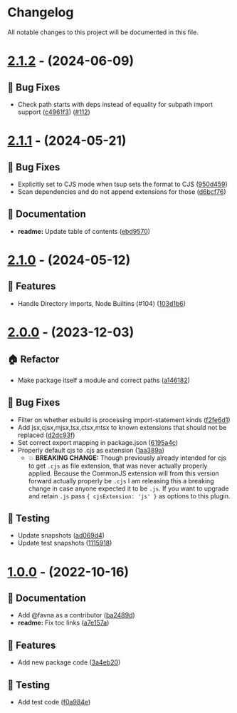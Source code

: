 # Changelog

All notable changes to this project will be documented in this file.

# [2.1.2](https://github.com/favware/esbuild-plugin-file-path-extensions/compare/v2.1.1...v2.1.2) - (2024-06-09)

## 🐛 Bug Fixes

- Check path starts with deps instead of equality for subpath import support ([c4961f3](https://github.com/favware/esbuild-plugin-file-path-extensions/commit/c4961f3987db01a14abe014c2bdec9397472b68c)) ([#112](https://github.com/favware/esbuild-plugin-file-path-extensions/pull/112))

# [2.1.1](https://github.com/favware/esbuild-plugin-file-path-extensions/compare/v2.1.0...v2.1.1) - (2024-05-21)

## 🐛 Bug Fixes

- Explicitly set to CJS mode when tsup sets the format to CJS ([950d459](https://github.com/favware/esbuild-plugin-file-path-extensions/commit/950d459e01a1c7b2c4f1359d953454f155d574db))
- Scan dependencies and do not append extensions for those ([d6bcf76](https://github.com/favware/esbuild-plugin-file-path-extensions/commit/d6bcf76bc8e49a56e94d4c7d60d4b484819d6c01))

## 📝 Documentation

- **readme:** Update table of contents ([ebd9570](https://github.com/favware/esbuild-plugin-file-path-extensions/commit/ebd95705f3ed84286a59db38edfacca57521f6ab))

# [2.1.0](https://github.com/favware/esbuild-plugin-file-path-extensions/compare/v2.0.0...v2.1.0) - (2024-05-12)

## 🚀 Features

- Handle Directory Imports, Node Builtins (#104) ([103d1b6](https://github.com/favware/esbuild-plugin-file-path-extensions/commit/103d1b61328159c84f99433f201910360f6f9c95))

# [2.0.0](https://github.com/favware/esbuild-plugin-file-path-extensions/compare/v2.0.0...v2.0.0) - (2023-12-03)

## 🏠 Refactor

- Make package itself a module and correct paths ([a146182](https://github.com/favware/esbuild-plugin-file-path-extensions/commit/a146182f9c0901dfdf1855f7e70b282dcc28e4e5))

## 🐛 Bug Fixes

- Filter on whether esbuild is processing import-statement kinds ([f2fe6d1](https://github.com/favware/esbuild-plugin-file-path-extensions/commit/f2fe6d1d6e43be95ad92ff5cf0a849ae25fc123b))
- Add jsx,cjsx,mjsx,tsx,ctsx,mtsx to known extensions that should not be replaced ([d2dc93f](https://github.com/favware/esbuild-plugin-file-path-extensions/commit/d2dc93f1db8aeed2db15e6784274ec07c9a3026e))
- Set correct export mapping in package.json ([6195a4c](https://github.com/favware/esbuild-plugin-file-path-extensions/commit/6195a4cc00da986520cec2dfbd8e5d21f65d30a5))
- Properly default cjs to .cjs as extension ([1aa389a](https://github.com/favware/esbuild-plugin-file-path-extensions/commit/1aa389aebe5009b1c62ce7847d67991d78cb418a))
  - 💥 **BREAKING CHANGE:** Though previously already intended for cjs to get `.cjs`
as file extension, that was never actually properly applied. Because the
CommonJS extension will from this version forward actually properly be
`.cjs` I am releasing this a breaking change in case anyone
expected it to be `.js`. If you want to upgrade and retain `.js` pass
`{ cjsExtension: 'js' }` as options to this plugin.

## 🧪 Testing

- Update snapshots ([ad069d4](https://github.com/favware/esbuild-plugin-file-path-extensions/commit/ad069d4b5b3b78b5141b0d2c62a5c64d8929f5b9))
- Update test snapshots ([1115918](https://github.com/favware/esbuild-plugin-file-path-extensions/commit/1115918c764a5cd0cd7275b4ec9f9f276da6e44f))

# [1.0.0](https://github.com/favware/esbuild-plugin-file-path-extensions/tree/v1.0.0) - (2022-10-16)

## 📝 Documentation

- Add @favna as a contributor ([ba2489d](https://github.com/favware/esbuild-plugin-file-path-extensions/commit/ba2489deafd105bd7eba95248e88144fda068382))
- **readme:** Fix toc links ([a7e157a](https://github.com/favware/esbuild-plugin-file-path-extensions/commit/a7e157ac5dcf18a3a4b8e3b88b63d5d1ff7446e8))

## 🚀 Features

- Add new package code ([3a4eb20](https://github.com/favware/esbuild-plugin-file-path-extensions/commit/3a4eb2047daec08567bb528c2a1debaa32afb81c))

## 🧪 Testing

- Add test code ([f0a984e](https://github.com/favware/esbuild-plugin-file-path-extensions/commit/f0a984e068256070f10422d965a535c87345a3da))

